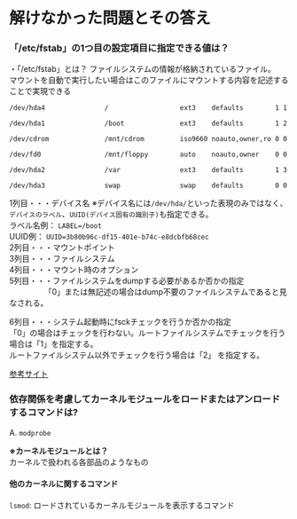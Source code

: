 
# 解けなかった問題とその答え  

### 「/etc/fstab」の1つ目の設定項目に指定できる値は？

・「/etc/fstab」とは？
ファイルシステムの情報が格納されているファイル。  
マウントを自動で実行したい場合はこのファイルにマウントする内容を記述することで実現できる
```
/dev/hda4               /                  ext3    defaults        1 1

/dev/hda1               /boot              ext3    defaults        1 2

/dev/cdrom              /mnt/cdrom         iso9660 noauto,owner,ro 0 0

/dev/fd0                /mnt/floppy        auto    noauto,owner    0 0

/dev/hda2               /var               ext3    defaults        1 3

/dev/hda3               swap               swap    defaults        0 0
```

1列目・・・デバイス名 
※デバイス名には`/dev/hda/`といった表現のみではなく、`デバイスのラベル`、`UUID(デバイス固有の識別子)`も指定できる。  
 ラベル名例： `LABEL=/boot`  
 UUID例： `UUID=3b80b96c-df15-401e-b74c-e8dcbfb68cec`  
2列目・・・マウントポイント   
3列目・・・ファイルシステム   
4列目・・・マウント時のオプション   
5列目・・・ファイルシステムをdumpする必要があるか否かの指定  
　　　　　「0」または無記述の場合はdump不要のファイルシステムであると見なされる。   
     
6列目・・・システム起動時にfsckチェックを行うか否かの指定  
「0」の場合はチェックを行わない。ルートファイルシステムでチェックを行う場合は「1」を指定する。  
ルートファイルシステム以外でチェックを行う場合は「2」 を指定する。     
  
[参考サイト](http://www.linux-beginner.com/linux_kihon64.html)  


### 依存関係を考慮してカーネルモジュールをロードまたはアンロードするコマンドは?
A. `modprobe`  
  
**※カーネルモジュールとは？**   
カーネルで扱われる各部品のようなもの  
  
#### 他のカーネルに関するコマンド  
`lsmod`: ロードされているカーネルモジュールを表示するコマンド  
